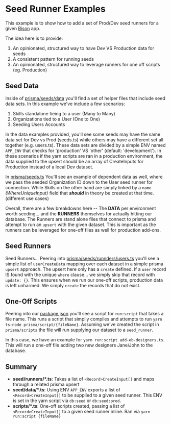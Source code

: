 # Seed Runner Examples

This example is to show how to add a set of Prod/Dev seed runners for a given [Bison](https://github.com/echobind/bisonapp) app.

The idea here is to provide:

1. An opinionated, structured way to have Dev VS Production data for seeds
2. A consistent pattern for running seeds
3. An opinionated, structured way to leverage runners for one off scripts (eg. Production)

## Seed Data

Inside of [prisma/seeds/data](./prisma/seeds/data/) you'll find a set of helper files that include seed data sets. In this example we've include a few scenarios:

1. Skills standalone tieing to a user (Many to Many)
2. Organizations tied to a User (One to One)
3. Seeding Users Accounts

In the data examples provided, you'll see some seeds may have the same data set for Dev vs Prod (seeds.ts) while others may have a different set all together (e.g. users.ts). These data sets are divided by a simple ENV named `APP_ENV` that checks for 'production' VS 'other' (default: 'development'). In these scenarios if the yarn scripts are ran in a production environment, the data supplied to the upsert should be an array of CreateInputs for Production instead of a local Dev dataset.

In [prisma/seeds.ts](./prisma/seeds.ts) You'll see an example of dependent data as well, where we pass the seeded Organization ID down to the User seed runner for connection. While Skills on the other hand are simply linked by a `name` _(WhereUniqueInput)_ field that _**should**_ in theory be created at that time. (different use cases)

Overall, there are a few breakdowns here -- The **DATA** per environment worth seeding... and the **RUNNERS** themselves for actually hitting our database. The Runners are stand alone files that connect to prisma and attempt to run an `upsert` with the given dataset. This is important as the runners can be leveraged for one-off files as well for production add-ons.

## Seed Runners

Seed Runners...
Peering into [prisma/seeds/runnders/users.ts](./prisma/seeds/runnders/users.ts) you'll see a simple list of `userCreateData` mapping over each dataset in a simple prisma `upsert` approach. The upsert here only has a `create` defined. If a `user` record IS found with the unique `where` clause... we simply skip that record with `update: {}`. This ensures when we run our one-off scripts, production data is left unharmed. We simply `create` the records that do not exist.

## One-Off Scripts

Peering into our [package.json](./package.json) you'll see a script for `run:script` that takes a file name. This runs a script that simplly compiles and attempts to run `yarn ts-node prisma/script/{fileName}`. Assuming we've created the script in `prisma/scripts` the file will run supplying our dataset to a `seed_runner`.

In this case, we have an example for `yarn run:script add-eb-designers.ts`. This will run a one-off file adding two new designers Jane/John to the database.

## Summary

- **seed/runners/*.ts**: Takes a list of `<Record>CreateInput[]` and maps through a related prisma upsert
- **seed/data/*.ts**: Using ENV `APP_ENV` exports a list of `<Record>CreateInput[]` to be supplied to a given seed runner. This ENV is set in the yarn script via `db:seed` or `db:seed:prod`.
- **scripts/*.ts**: One-off scripts created, passing a list of `<Record>CreateInput[]` to a given seed runner inline. Ran via `yarn run:script {fileName}`
